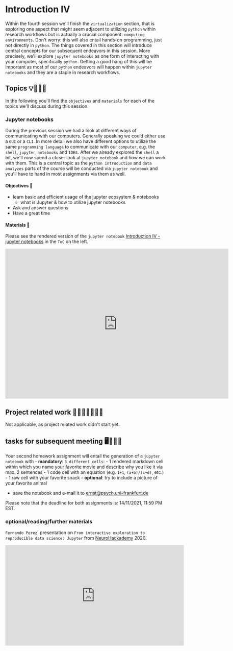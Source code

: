 # Introduction IV

Within the fourth session we'll finish the `virtualization` section, that is exploring one aspect that might seem adjacent to utilizing `python` within research workflows but is actually a crucial component: `computing environments`. Don't worry: this will also entail hands-on programming, just not directly in `python`. The things covered in this section will introduce central concepts for our subsequent endeavors in this session. More precisely, we'll explore `jupyter notebooks` as one form of interacting with your computer, specifically `python`. Getting a good hang of this will be important as most of our `python` endeavors will happen within `jupyter notebooks` and they are a staple in research workflows.

## Topics 💡👨🏻‍🏫 

In the following you'll find the `objectives` and `materials` for each of the topics we'll discuss during this session.


### Jupyter notebooks
During the previous session we had a look at different ways of communicating with our computers. Generally speaking we could either use a `GUI` or a `CLI`. In more detail we also have different options to utilize the same `programming language` to communicate with our `computer`, e.g. the `shell`, `jupyter notebooks` and `IDE`s. After we already explored the `shell` a bit, we'll now spend a closer look at `jupyter notebook` and how we can work with them. This is a central topic as the `python introduction` and `data analyzes` parts of the course will be conducted via `jupyter notebook` and you'll have to hand in most assignments via them as well.  

#### Objectives 📍

- learn basic and efficient usage of the jupyter ecosystem & notebooks
    - what is Jupyter & how to utilize jupyter notebooks
- Ask and answer questions
- Have a great time

#### Materials 📓

Please see the rendered version of the `jupyter notebook` [Introduction IV - jupyter notebooks](https://m-earnest.github.io/Python_for_Psychologists_Winter2022/introduction/intro_jupyter.html) in the `ToC` on the left.

<iframe src="https://docs.google.com/presentation/d/1WjeweDlSvgJivfdDqwpLM96Fmy_MHvzd9NbkqxO8bK0/edit#slide=id.g8074ffaf2c_0_0" frameborder="0" width="700" height="470" allowfullscreen="true" mozallowfullscreen="true" webkitallowfullscreen="true"></iframe>


## Project related work 🥼🧑🏿‍🔬👩🏻‍🔬

Not applicable, as project related work didn't start yet.

## tasks for subsequent meeting 🖥️✍🏽📖


Your second homework assignment will entail the generation of a `jupyter notebook` with
    - **mandatory**:  `3 different cells`:
            - 1 rendered markdown cell within which you name your favorite movie and describe why you like it via  
              max. 2 sentences
            - 1 code cell with an equation (e.g. `1+1`, `(a+b)/(c+d)`, etc.)
            - 1 raw cell with your favorite snack 
    - **optional**: try to include a picture of your favorite animal
- save the notebook and e-mail it to ernst@psych.uni-frankfurt.de

Please note that the deadline for both assignments is: 14/11/2021, 11:59 PM EST.

### optional/reading/further materials

`Fernando Perez`' presentation on `From interactive exploration to reproducible data science: Jupyter` from [NeuroHackademy](https://neurohackademy.org/) 2020.

<iframe width="560" height="315" src="https://www.youtube.com/embed/nXA39_eW3Q4" title="YouTube video player" frameborder="0" allow="accelerometer; autoplay; clipboard-write; encrypted-media; gyroscope; picture-in-picture" allowfullscreen></iframe>